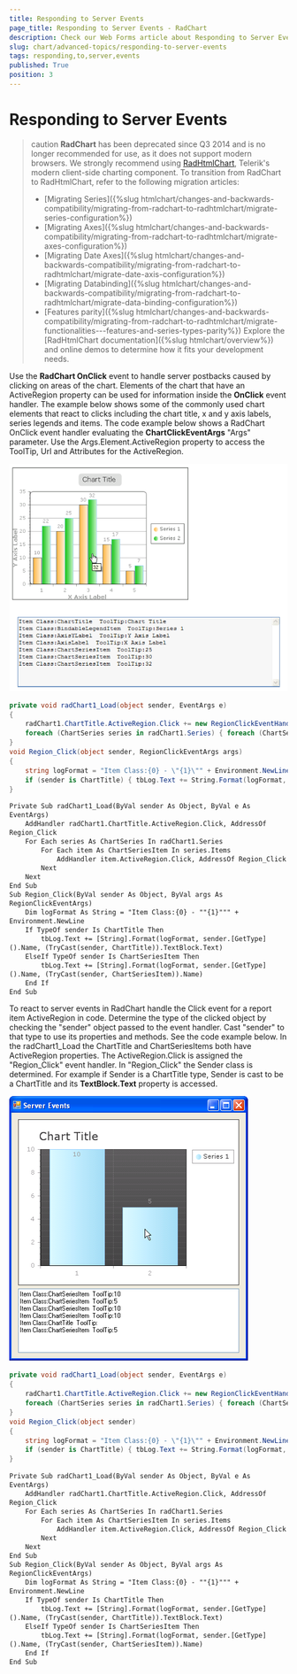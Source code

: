 ```yaml
---
title: Responding to Server Events
page_title: Responding to Server Events - RadChart
description: Check our Web Forms article about Responding to Server Events.
slug: chart/advanced-topics/responding-to-server-events
tags: responding,to,server,events
published: True
position: 3
---
```


# Responding to Server Events

>caution **RadChart** has been deprecated since Q3 2014 and is no longer recommended for use, as it does not support modern browsers. We strongly recommend using [RadHtmlChart](https://www.telerik.com/products/aspnet-ajax/html-chart.aspx), Telerik's modern client-side charting component. 
>To transition from RadChart to RadHtmlChart, refer to the following migration articles:
> - [Migrating Series]({%slug htmlchart/changes-and-backwards-compatibility/migrating-from-radchart-to-radhtmlchart/migrate-series-configuration%})
> - [Migrating Axes]({%slug htmlchart/changes-and-backwards-compatibility/migrating-from-radchart-to-radhtmlchart/migrate-axes-configuration%})
> - [Migrating Date Axes]({%slug htmlchart/changes-and-backwards-compatibility/migrating-from-radchart-to-radhtmlchart/migrate-date-axis-configuration%})
> - [Migrating Databinding]({%slug htmlchart/changes-and-backwards-compatibility/migrating-from-radchart-to-radhtmlchart/migrate-data-binding-configuration%})
> - [Features parity]({%slug htmlchart/changes-and-backwards-compatibility/migrating-from-radchart-to-radhtmlchart/migrate-functionalities---features-and-series-types-parity%})
>Explore the [RadHtmlChart documentation]({%slug htmlchart/overview%}) and online demos to determine how it fits your development needs.

Use the **RadChart OnClick** event to handle server postbacks caused by clicking on areas of the chart. Elements of the chart that have an ActiveRegion property can be used for information inside the **OnClick** event handler. The example below shows some of the commonly used chart elements that react to clicks including the chart title, x and y axis labels, series legends and items. The code example below shows a RadChart OnClick event handler evaluating the **ChartClickEventArgs** "Args" parameter. Use the Args.Element.ActiveRegion property to access the ToolTip, Url and Attributes for the ActiveRegion.

![](images/radchart-advanced001.png)

````C#
private void radChart1_Load(object sender, EventArgs e)
{
	radChart1.ChartTitle.ActiveRegion.Click += new RegionClickEventHandler(Region_Click);
	foreach (ChartSeries series in radChart1.Series) { foreach (ChartSeriesItem item in series.Items) { item.ActiveRegion.Click += new RegionClickEventHandle(Region_Click); } }
}
void Region_Click(object sender, RegionClickEventArgs args)
{
	string logFormat = "Item Class:{0} - \"{1}\"" + Environment.NewLine;
	if (sender is ChartTitle) { tbLog.Text += String.Format(logFormat, sender.GetType().Name, (sender as ChartTitle).TextBlock.Text); } else if (sender is ChartSeriesItem) { tbLog.Text += String.Format(logFormat, sender.GetType().Name, (sender as ChartSeriesItem).Name); }
}
````
````VB	
Private Sub radChart1_Load(ByVal sender As Object, ByVal e As EventArgs)
	AddHandler radChart1.ChartTitle.ActiveRegion.Click, AddressOf Region_Click
	For Each series As ChartSeries In radChart1.Series
		For Each item As ChartSeriesItem In series.Items
			AddHandler item.ActiveRegion.Click, AddressOf Region_Click
		Next
	Next
End Sub
Sub Region_Click(ByVal sender As Object, ByVal args As RegionClickEventArgs)
	Dim logFormat As String = "Item Class:{0} - ""{1}""" + Environment.NewLine
	If TypeOf sender Is ChartTitle Then
		tbLog.Text += [String].Format(logFormat, sender.[GetType]().Name, (TryCast(sender, ChartTitle)).TextBlock.Text)
	ElseIf TypeOf sender Is ChartSeriesItem Then
		tbLog.Text += [String].Format(logFormat, sender.[GetType]().Name, (TryCast(sender, ChartSeriesItem)).Name)
	End If
End Sub
````

To react to server events in RadChart handle the Click event for a report item ActiveRegion in code. Determine the type of the clicked object by checking the "sender" object passed to the event handler. Cast "sender" to that type to use its properties and methods. See the code example below. In the radChart1_Load the ChartTitle and ChartSeriesItems both have ActiveRegion properties. The ActiveRegion.Click is assigned the "Region_Click" event handler. In "Region_Click" the Sender class is determined. For example if Sender is a ChartTitle type, Sender is cast to be a ChartTitle and its **TextBlock.Text** property is accessed.

![](images/radchart-advanced002.png)

````C#
private void radChart1_Load(object sender, EventArgs e)
{
	radChart1.ChartTitle.ActiveRegion.Click += new RegionClickEventHandler(Region_Click);
	foreach (ChartSeries series in radChart1.Series) { foreach (ChartSeriesItem item in series.Items) { item.ActiveRegion.Click += new RegionClickEventHandler(Region_Click); } }
}
void Region_Click(object sender)
{
	string logFormat = "Item Class:{0} - \"{1}\"" + Environment.NewLine;
	if (sender is ChartTitle) { tbLog.Text += String.Format(logFormat, sender.GetType().Name, (sender as ChartTitle).TextBlock.Text); } else if (sender is ChartSeriesItem) { tbLog.Text += String.Format(logFormat, sender.GetType().Name, (sender as ChartSeriesItem).Name); }
}
````
````VB	
Private Sub radChart1_Load(ByVal sender As Object, ByVal e As EventArgs)
	AddHandler radChart1.ChartTitle.ActiveRegion.Click, AddressOf Region_Click
	For Each series As ChartSeries In radChart1.Series
		For Each item As ChartSeriesItem In series.Items
			AddHandler item.ActiveRegion.Click, AddressOf Region_Click
		Next
	Next
End Sub
Sub Region_Click(ByVal sender As Object, ByVal args As RegionClickEventArgs)
	Dim logFormat As String = "Item Class:{0} - ""{1}""" + Environment.NewLine
	If TypeOf sender Is ChartTitle Then
		tbLog.Text += [String].Format(logFormat, sender.[GetType]().Name, (TryCast(sender, ChartTitle)).TextBlock.Text)
	ElseIf TypeOf sender Is ChartSeriesItem Then
		tbLog.Text += [String].Format(logFormat, sender.[GetType]().Name, (TryCast(sender, ChartSeriesItem)).Name)
	End If
End Sub
````



